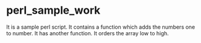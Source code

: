 # perl_sample_work
It is a sample perl script. It contains a function which adds the numbers one to number. It has another function. It orders the array low to high.
